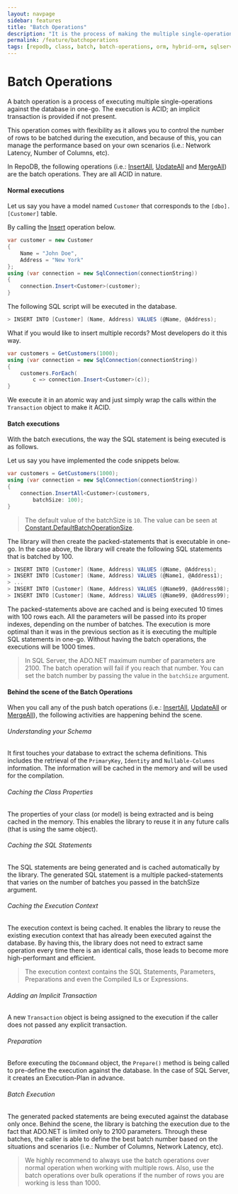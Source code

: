 ```yaml
---
layout: navpage
sidebar: features
title: "Batch Operations"
description: "It is the process of making the multiple single-operations be executed against the database in one-go."
permalink: /feature/batchoperations
tags: [repodb, class, batch, batch-operations, orm, hybrid-orm, sqlserver, sqlite, mysql, postgresql]
---
```


# Batch Operations

A batch operation is a process of executing multiple single-operations against the database in one-go. The execution is ACID; an implicit transaction is provided if not present.

This operation comes with flexibility as it allows you to control the number of rows to be batched during the execution, and because of this, you can manage the performance based on your own scenarios (i.e.: Network Latency, Number of Columns, etc).

In RepoDB, the following operations (i.e.: [InsertAll](/operation/insertall), [UpdateAll](/operation/updateall) and [MergeAll](/operation/mergeall)) are the batch operations. They are all ACID in nature.

#### Normal executions

Let us say you have a model named `Customer` that corresponds to the `[dbo].[Customer]` table.

By calling the [Insert](/operation/insert) operation below.

```csharp
var customer = new Customer
{
    Name = "John Doe",
    Address = "New York"
};
using (var connection = new SqlConnection(connectionString))
{
    connection.Insert<Customer>(customer);
}
```

The following SQL script will be executed in the database.

```csharp
> INSERT INTO [Customer] (Name, Address) VALUES (@Name, @Address);
```

What if you would like to insert multiple records? Most developers do it this way.

```csharp
var customers = GetCustomers(1000);
using (var connection = new SqlConnection(connectionString))
{
    customers.ForEach(
        c => connection.Insert<Customer>(c));
}
```

We execute it in an atomic way and just simply wrap the calls within the `Transaction` object to make it ACID.

#### Batch executions

With the batch executions, the way the SQL statement is being executed is as follows.

Let us say you have implemented the code snippets below.

```csharp
var customers = GetCustomers(1000);
using (var connection = new SqlConnection(connectionString))
{
    connection.InsertAll<Customer>(customers,
        batchSize: 100);
}
```

> The default value of the batchSize is `10`. The value can be seen at [Constant.DefaultBatchOperationSize](/class/constant).

The library will then create the packed-statements that is executable in one-go. In the case above, the library will create the following SQL statements that is batched by 100.

```csharp
> INSERT INTO [Customer] (Name, Address) VALUES (@Name, @Address);
> INSERT INTO [Customer] (Name, Address) VALUES (@Name1, @Address1);
> ...
> INSERT INTO [Customer] (Name, Address) VALUES (@Name99, @Address98);
> INSERT INTO [Customer] (Name, Address) VALUES (@Name99, @Address99);
```

The packed-statements above are cached and is being executed 10 times with 100 rows each. All the parameters will be passed into its proper indexes, depending on the number of batches. The execution is more optimal than it was in the previous section as it is executing the multiple SQL statements in one-go. Without having the batch operations, the executions will be 1000 times.

> In SQL Server, the ADO.NET maximum number of parameters are 2100. The batch operation will fail if you reach that number. You can set the batch number by passing the value in the `batchSize` argument.

#### Behind the scene of the Batch Operations

When you call any of the push batch operations (i.e.: [InsertAll](/operation/insertall), [UpdateAll](/operation/updateall) or [MergeAll](/operation/mergeall)), the following activities are happening behind the scene.

###### Understanding your Schema

It first touches your database to extract the schema definitions. This includes the retrieval of the `PrimaryKey`, `Identity` and `Nullable-Columns` information. The information will be cached in the memory and will be used for the compilation.

###### Caching the Class Properties

The properties of your class (or model) is being extracted and is being cached in the memory. This enables the library to reuse it in any future calls (that is using the same object).

###### Caching the SQL Statements

The SQL statements are being generated and is cached automatically by the library. The generated SQL statement is a multiple packed-statements that varies on the number of batches you passed in the batchSize argument.

###### Caching the Execution Context

The execution context is being cached. It enables the library to reuse the existing execution context that has already been executed against the database. By having this, the library does not need to extract same operation every time there is an identical calls, those leads to become more high-performant and efficient.

> The execution context contains the SQL Statements, Parameters, Preparations and even the Compiled ILs or Expressions. 

###### Adding an Implicit Transaction

A new `Transaction` object is being assigned to the execution if the caller does not passed any explicit transaction.

###### Preparation

Before executing the `DbCommand` object, the `Prepare()` method is being called to pre-define the execution against the database. In the case of SQL Server, it creates an Execution-Plan in advance.

###### Batch Execution

The generated packed statements are being executed against the database only once. Behind the scene, the library is batching the execution due to the fact that ADO.NET is limited only to 2100 parameters. Through these batches, the caller is able to define the best batch number based on the situations and scenarios (i.e.: Number of Columns, Network Latency, etc).

> We highly recommend to always use the batch operations over normal operation when working with multiple rows. Also, use the batch operations over bulk operations if the number of rows you are working is less than 1000.
